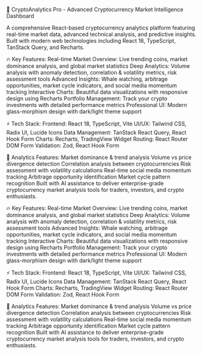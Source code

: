 🚀 CryptoAnalytics Pro - Advanced Cryptocurrency Market Intelligence Dashboard

A comprehensive React-based cryptocurrency analytics platform featuring real-time market data, advanced technical analysis, and predictive insights. Built with modern web technologies including React 18, TypeScript, TanStack Query, and Recharts.

🔥 Key Features:
Real-time Market Overview: Live trending coins, market dominance analysis, and global market statistics
Deep Analytics: Volume analysis with anomaly detection, correlation & volatility metrics, risk assessment tools
Advanced Insights: Whale watching, arbitrage opportunities, market cycle indicators, and social media momentum tracking
Interactive Charts: Beautiful data visualizations with responsive design using Recharts
Portfolio Management: Track your crypto investments with detailed performance metrics
Professional UI: Modern glass-morphism design with dark/light theme support

⚡ Tech Stack:
Frontend: React 18, TypeScript, Vite
UI/UX: Tailwind CSS, Radix UI, Lucide Icons
Data Management: TanStack React Query, React Hook Form
Charts: Recharts, TradingView Widget
Routing: React Router DOM
Form Validation: Zod, React Hook Form

🔧 Analytics Features:
Market dominance & trend analysis
Volume vs price divergence detection
Correlation analysis between cryptocurrencies
Risk assessment with volatility calculations
Real-time social media momentum tracking
Arbitrage opportunity identification
Market cycle pattern recognition
Built with AI assistance to deliver enterprise-grade cryptocurrency market analysis tools for traders, investors, and crypto enthusiasts.

🔥 Key Features: Real-time Market Overview: Live trending coins, market dominance analysis, and global market statistics Deep Analytics: Volume analysis with anomaly detection, correlation & volatility metrics, risk assessment tools Advanced Insights: Whale watching, arbitrage opportunities, market cycle indicators, and social media momentum tracking Interactive Charts: Beautiful data visualizations with responsive design using Recharts Portfolio Management: Track your crypto investments with detailed performance metrics Professional UI: Modern glass-morphism design with dark/light theme support

⚡ Tech Stack: Frontend: React 18, TypeScript, Vite UI/UX: Tailwind CSS, Radix UI, Lucide Icons Data Management: TanStack React Query, React Hook Form Charts: Recharts, TradingView Widget Routing: React Router DOM Form Validation: Zod, React Hook Form

🔧 Analytics Features: Market dominance & trend analysis Volume vs price divergence detection Correlation analysis between cryptocurrencies Risk assessment with volatility calculations Real-time social media momentum tracking Arbitrage opportunity identification Market cycle pattern recognition Built with AI assistance to deliver enterprise-grade cryptocurrency market analysis tools for traders, investors, and crypto enthusiasts.

